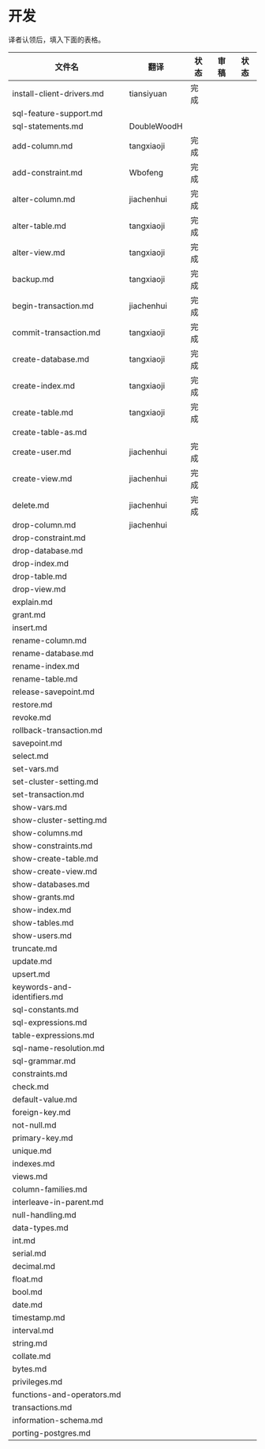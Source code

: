 # 开发

译者认领后，填入下面的表格。

| 文件名                         | 翻译          | 状态   | 审稿   | 状态   |
| --------------------------- | ----------- | ---- | ---- | ---- |
| install-client-drivers.md   | tiansiyuan  | 完成   |      |      |
| sql-feature-support.md      |             |      |      |      |
| sql-statements.md           | DoubleWoodH |      |      |      |
| add-column.md               | tangxiaoji  | 完成   |      |      |
| add-constraint.md           | Wbofeng     | 完成   |      |      |
| alter-column.md             | jiachenhui  | 完成   |      |      |
| alter-table.md              | tangxiaoji  | 完成   |      |      |
| alter-view.md               | tangxiaoji  | 完成   |      |      |
| backup.md                   | tangxiaoji  | 完成   |      |      |
| begin-transaction.md        | jiachenhui  | 完成   |      |      |
| commit-transaction.md       | tangxiaoji  | 完成   |      |      |
| create-database.md          | tangxiaoji  | 完成   |      |      |
| create-index.md             | tangxiaoji  | 完成   |      |      |
| create-table.md             | tangxiaoji  | 完成   |      |      |
| create-table-as.md          |             |      |      |      |
| create-user.md              | jiachenhui  | 完成   |      |      |
| create-view.md              | jiachenhui  | 完成   |      |      |
| delete.md                   | jiachenhui  | 完成   |      |      |
| drop-column.md              | jiachenhui  |      |      |      |
| drop-constraint.md          |             |      |      |      |
| drop-database.md            |             |      |      |      |
| drop-index.md               |             |      |      |      |
| drop-table.md               |             |      |      |      |
| drop-view.md                |             |      |      |      |
| explain.md                  |             |      |      |      |
| grant.md                    |             |      |      |      |
| insert.md                   |             |      |      |      |
| rename-column.md            |             |      |      |      |
| rename-database.md          |             |      |      |      |
| rename-index.md             |             |      |      |      |
| rename-table.md             |             |      |      |      |
| release-savepoint.md        |             |      |      |      |
| restore.md                  |             |      |      |      |
| revoke.md                   |             |      |      |      |
| rollback-transaction.md     |             |      |      |      |
| savepoint.md                |             |      |      |      |
| select.md                   |             |      |      |      |
| set-vars.md                 |             |      |      |      |
| set-cluster-setting.md      |             |      |      |      |
| set-transaction.md          |             |      |      |      |
| show-vars.md                |             |      |      |      |
| show-cluster-setting.md     |             |      |      |      |
| show-columns.md             |             |      |      |      |
| show-constraints.md         |             |      |      |      |
| show-create-table.md        |             |      |      |      |
| show-create-view.md         |             |      |      |      |
| show-databases.md           |             |      |      |      |
| show-grants.md              |             |      |      |      |
| show-index.md               |             |      |      |      |
| show-tables.md              |             |      |      |      |
| show-users.md               |             |      |      |      |
| truncate.md                 |             |      |      |      |
| update.md                   |             |      |      |      |
| upsert.md                   |             |      |      |      |
| keywords-and-identifiers.md |             |      |      |      |
| sql-constants.md            |             |      |      |      |
| sql-expressions.md          |             |      |      |      |
| table-expressions.md        |             |      |      |      |
| sql-name-resolution.md      |             |      |      |      |
| sql-grammar.md              |             |      |      |      |
| constraints.md              |             |      |      |      |
| check.md                    |             |      |      |      |
| default-value.md            |             |      |      |      |
| foreign-key.md              |             |      |      |      |
| not-null.md                 |             |      |      |      |
| primary-key.md              |             |      |      |      |
| unique.md                   |             |      |      |      |
| indexes.md                  |             |      |      |      |
| views.md                    |             |      |      |      |
| column-families.md          |             |      |      |      |
| interleave-in-parent.md     |             |      |      |      |
| null-handling.md            |             |      |      |      |
| data-types.md               |             |      |      |      |
| int.md                      |             |      |      |      |
| serial.md                   |             |      |      |      |
| decimal.md                  |             |      |      |      |
| float.md                    |             |      |      |      |
| bool.md                     |             |      |      |      |
| date.md                     |             |      |      |      |
| timestamp.md                |             |      |      |      |
| interval.md                 |             |      |      |      |
| string.md                   |             |      |      |      |
| collate.md                  |             |      |      |      |
| bytes.md                    |             |      |      |      |
| privileges.md               |             |      |      |      |
| functions-and-operators.md  |             |      |      |      |
| transactions.md             |             |      |      |      |
| information-schema.md       |             |      |      |      |
| porting-postgres.md         |             |      |      |      |
